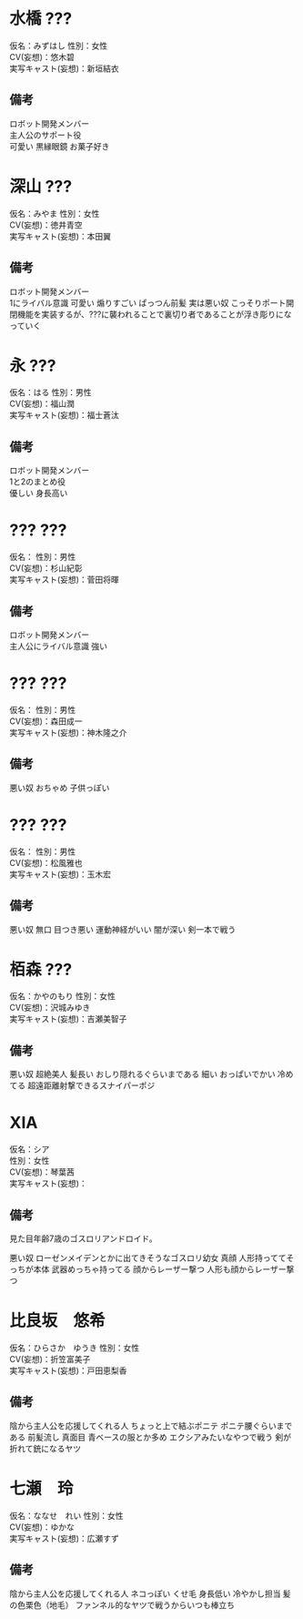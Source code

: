 # 水橋 ???
仮名：みずはし
性別：女性  
CV(妄想)：悠木碧  
実写キャスト(妄想)：新垣結衣  
## 備考
ロボット開発メンバー  
主人公のサポート役  
可愛い
黒縁眼鏡
お菓子好き

# 深山 ???
仮名：みやま
性別：女性  
CV(妄想)：徳井青空  
実写キャスト(妄想)：本田翼  
## 備考
ロボット開発メンバー  
1にライバル意識
可愛い
煽りすごい
ぱっつん前髪
実は悪い奴
こっそりポート開閉機能を実装するが、???に襲われることで裏切り者であることが浮き彫りになっていく

# 永 ???
仮名：はる
性別：男性  
CV(妄想)：福山潤  
実写キャスト(妄想)：福士蒼汰  
## 備考
ロボット開発メンバー  
1と2のまとめ役  
優しい
身長高い
  
# ??? ???
仮名：
性別：男性  
CV(妄想)：杉山紀彰  
実写キャスト(妄想)：菅田将暉  
## 備考
ロボット開発メンバー  
主人公にライバル意識
強い

# ??? ???
仮名：
性別：男性  
CV(妄想)：森田成一  
実写キャスト(妄想)：神木隆之介  
## 備考
悪い奴
おちゃめ
子供っぽい

# ??? ???
仮名：
性別：男性  
CV(妄想)：松風雅也  
実写キャスト(妄想)：玉木宏
## 備考
悪い奴
無口
目つき悪い
運動神経がいい
闇が深い
剣一本で戦う

# 栢森 ???
仮名：かやのもり
性別：女性  
CV(妄想)：沢城みゆき  
実写キャスト(妄想)：吉瀬美智子
## 備考
悪い奴
超絶美人
髪長い
おしり隠れるぐらいまである
細い
おっぱいでかい
冷めてる
超遠距離射撃できるスナイパーポジ

# XIA
仮名：シア  
性別：女性  
CV(妄想)：琴葉茜  
実写キャスト(妄想)：
## 備考
見た目年齢7歳のゴスロリアンドロイド。  

悪い奴
ローゼンメイデンとかに出てきそうなゴスロリ幼女
真顔
人形持っててそっちが本体
武器めっちゃ持ってる
顔からレーザー撃つ
人形も顔からレーザー撃つ

# 比良坂　悠希
仮名：ひらさか　ゆうき
性別：女性  
CV(妄想)：折笠富美子  
実写キャスト(妄想)：戸田恵梨香
## 備考
陰から主人公を応援してくれる人
ちょっと上で結ぶポニテ
ポニテ腰ぐらいまである
前髪流し
真面目
青ベースの服とか多め
エクシアみたいなやつで戦う
剣が折れて銃になるヤツ

# 七瀬　玲
仮名：ななせ　れい
性別：女性  
CV(妄想)：ゆかな  
実写キャスト(妄想)：広瀬すず
## 備考
陰から主人公を応援してくれる人
ネコっぽい
くせ毛
身長低い
冷やかし担当
髪の色栗色（地毛）
ファンネル的なヤツで戦うからいつも棒立ち
